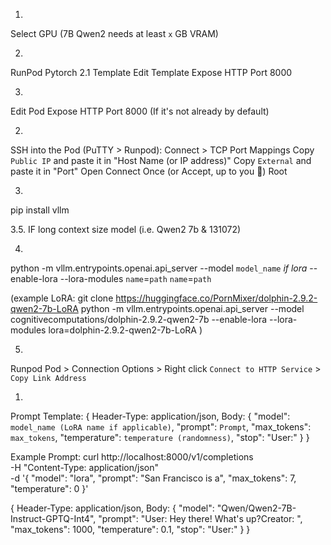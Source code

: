 1. 
Select GPU (7B Qwen2 needs at least `x` GB VRAM)

2. 
RunPod Pytorch 2.1 Template
  Edit Template
  Expose HTTP Port 8000

3. 
Edit Pod
  Expose HTTP Port 8000 (If it's not already by default)

2. 
SSH into the Pod (PuTTY > Runpod):
  Connect > TCP Port Mappings
  Copy `Public IP` and paste it in "Host Name (or IP address)"
  Copy `External` and paste it in "Port"
  Open
  Connect Once (or Accept, up to you :shrug:)
  Root

3. 
  pip install vllm

3.5. 
  IF long context size model (i.e. Qwen2 7b & 131072)

4. 
  python -m vllm.entrypoints.openai.api_server --model `model_name` *if lora* --enable-lora --lora-modules `name`=`path` `name`=`path`

  (example LoRA: 
    git clone https://huggingface.co/PornMixer/dolphin-2.9.2-qwen2-7b-LoRA
    python -m vllm.entrypoints.openai.api_server --model cognitivecomputations/dolphin-2.9.2-qwen2-7b --enable-lora --lora-modules lora=dolphin-2.9.2-qwen2-7b-LoRA
  )

5. 
Runpod Pod > Connection Options > Right click `Connect to HTTP Service` > `Copy Link Address`



1) 
  Prompt Template:
  {
    Header-Type: application/json,
    Body:
      {
        "model": `model_name (LoRA name if applicable)`,
        "prompt": `Prompt`,
        "max_tokens": `max_tokens`,
        "temperature": `temperature (randomness)`,
        "stop": "User:"
      }
  }

  Example Prompt:
  curl http://localhost:8000/v1/completions \
    -H "Content-Type: application/json" \
    -d '{
        "model": "lora",
        "prompt": "San Francisco is a",
        "max_tokens": 7,
        "temperature": 0
    }'

  {
    Header-Type: application/json,
    Body:
      {
        "model": "Qwen/Qwen2-7B-Instruct-GPTQ-Int4",
        "prompt": "User: Hey there! What's up?Creator: ",
        "max_tokens": 1000,
        "temperature": 0.1,
        "stop": "User:"
      }
  }
